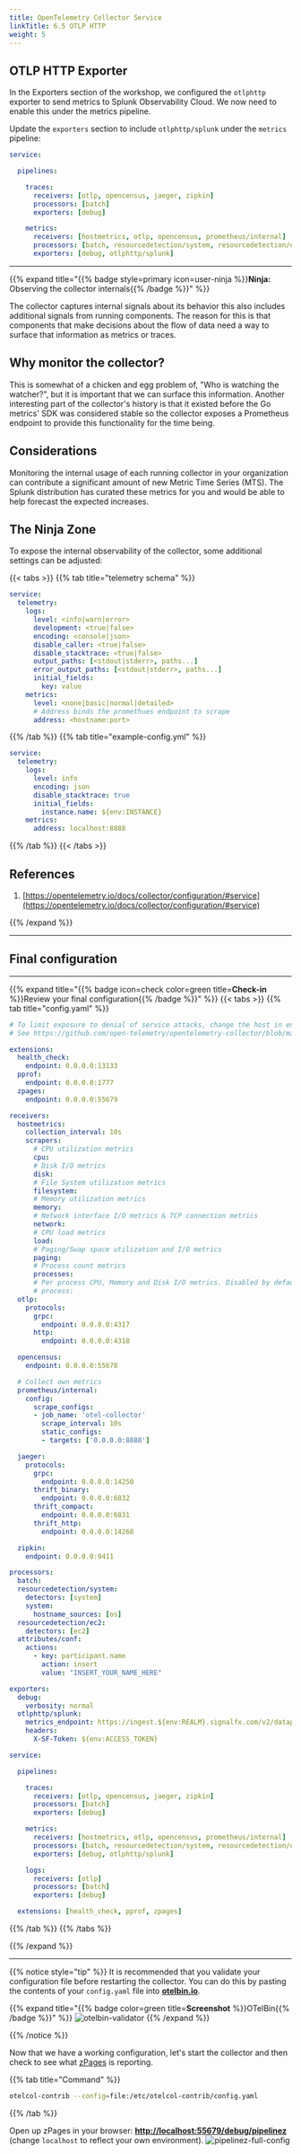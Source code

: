 ```yaml
---
title: OpenTelemetry Collector Service
linkTitle: 6.5 OTLP HTTP
weight: 5
---
```


## OTLP HTTP Exporter

In the Exporters section of the workshop, we configured the `otlphttp` exporter to send metrics to Splunk Observability Cloud. We now need to enable this under the metrics pipeline.

Update the `exporters` section to include `otlphttp/splunk` under the `metrics` pipeline:

```yaml {hl_lines="13"}
service:

  pipelines:

    traces:
      receivers: [otlp, opencensus, jaeger, zipkin]
      processors: [batch]
      exporters: [debug]

    metrics:
      receivers: [hostmetrics, otlp, opencensus, prometheus/internal]
      processors: [batch, resourcedetection/system, resourcedetection/ec2, attributes/conf]
      exporters: [debug, otlphttp/splunk]
```

---

{{% expand title="{{% badge style=primary icon=user-ninja %}}**Ninja:** Observing the collector internals{{% /badge %}}" %}}

The collector captures internal signals about its behavior this also includes additional signals from running components.
The reason for this is that components that make decisions about the flow of data need a way to surface that information
as metrics or traces.

## Why monitor the collector?

This is somewhat of a chicken and egg problem of, "Who is watching the watcher?", but it is important that we can surface this information. Another interesting part of the collector's history is that it existed before the Go metrics' SDK was considered stable so the collector exposes a Prometheus endpoint to provide this functionality for the time being.

## Considerations

Monitoring the internal usage of each running collector in your organization can contribute a significant amount of new Metric Time Series (MTS). The Splunk distribution has curated these metrics for you and would be able to help forecast the expected increases.

## The Ninja Zone

To expose the internal observability of the collector, some additional settings can be adjusted:

{{< tabs >}}
{{% tab title="telemetry schema" %}}

```yaml
service:
  telemetry:
    logs:
      level: <info|warn|error>
      development: <true|false>
      encoding: <console|json>
      disable_caller: <true|false>
      disable_stacktrace: <true|false>
      output_paths: [<stdout|stderr>, paths...]
      error_output_paths: [<stdout|stderr>, paths...]
      initial_fields:
        key: value
    metrics:
      level: <none|basic|normal|detailed>
      # Address binds the promethues endpoint to scrape
      address: <hostname:port>
```

{{% /tab %}}
{{% tab title="example-config.yml" %}}

```yaml
service:
  telemetry:
    logs: 
      level: info
      encoding: json
      disable_stacktrace: true
      initial_fields:
        instance.name: ${env:INSTANCE}
    metrics:
      address: localhost:8888 
```

{{% /tab %}}
{{< /tabs >}}

## References

1. [https://opentelemetry.io/docs/collector/configuration/#service](https://opentelemetry.io/docs/collector/configuration/#service)

{{% /expand %}}

---

## Final configuration

---

{{% expand title="{{% badge icon=check color=green title=**Check-in** %}}Review your final configuration{{% /badge %}}" %}}
{{< tabs >}}
{{% tab title="config.yaml" %}}

``` yaml {lineNos="table" wrap="true"}
# To limit exposure to denial of service attacks, change the host in endpoints below from 0.0.0.0 to a specific network interface.
# See https://github.com/open-telemetry/opentelemetry-collector/blob/main/docs/security-best-practices.md#safeguards-against-denial-of-service-attacks

extensions:
  health_check:
    endpoint: 0.0.0.0:13133
  pprof:
    endpoint: 0.0.0.0:1777
  zpages:
    endpoint: 0.0.0.0:55679

receivers:
  hostmetrics:
    collection_interval: 10s
    scrapers:
      # CPU utilization metrics
      cpu:
      # Disk I/O metrics
      disk:
      # File System utilization metrics
      filesystem:
      # Memory utilization metrics
      memory:
      # Network interface I/O metrics & TCP connection metrics
      network:
      # CPU load metrics
      load:
      # Paging/Swap space utilization and I/O metrics
      paging:
      # Process count metrics
      processes:
      # Per process CPU, Memory and Disk I/O metrics. Disabled by default.
      # process:
  otlp:
    protocols:
      grpc:
        endpoint: 0.0.0.0:4317
      http:
        endpoint: 0.0.0.0:4318

  opencensus:
    endpoint: 0.0.0.0:55678

  # Collect own metrics
  prometheus/internal:
    config:
      scrape_configs:
      - job_name: 'otel-collector'
        scrape_interval: 10s
        static_configs:
        - targets: ['0.0.0.0:8888']

  jaeger:
    protocols:
      grpc:
        endpoint: 0.0.0.0:14250
      thrift_binary:
        endpoint: 0.0.0.0:6832
      thrift_compact:
        endpoint: 0.0.0.0:6831
      thrift_http:
        endpoint: 0.0.0.0:14268

  zipkin:
    endpoint: 0.0.0.0:9411

processors:
  batch:
  resourcedetection/system:
    detectors: [system]
    system:
      hostname_sources: [os]
  resourcedetection/ec2:
    detectors: [ec2]
  attributes/conf:
    actions:
      - key: participant.name
        action: insert
        value: "INSERT_YOUR_NAME_HERE"

exporters:
  debug:
    verbosity: normal
  otlphttp/splunk:
    metrics_endpoint: https://ingest.${env:REALM}.signalfx.com/v2/datapoint/otlp
    headers:
      X-SF-Token: ${env:ACCESS_TOKEN}

service:

  pipelines:

    traces:
      receivers: [otlp, opencensus, jaeger, zipkin]
      processors: [batch]
      exporters: [debug]

    metrics:
      receivers: [hostmetrics, otlp, opencensus, prometheus/internal]
      processors: [batch, resourcedetection/system, resourcedetection/ec2, attributes/conf]
      exporters: [debug, otlphttp/splunk]

    logs:
      receivers: [otlp]
      processors: [batch]
      exporters: [debug]

  extensions: [health_check, pprof, zpages]
```

{{% /tab %}}
{{% /tabs %}}

{{% /expand %}}

---

{{% notice style="tip" %}}
It is recommended that you validate your configuration file before restarting the collector. You can do this by pasting the contents of your `config.yaml` file into **[otelbin.io](https://www.otelbin.io/)**.

{{% expand title="{{% badge color=green title=**Screenshot** %}}OTelBin{{% /badge %}}" %}}
![otelbin-validator](../../images/otelbin.png)
{{% /expand %}}

{{% /notice %}}

Now that we have a working configuration, let's start the collector and then check to see what [zPages](../2-extensions/#zpages) is reporting.

{{% tab title="Command" %}}

``` bash
otelcol-contrib --config=file:/etc/otelcol-contrib/config.yaml
```

{{% /tab %}}

Open up zPages in your browser: [**http://localhost:55679/debug/pipelinez**](http://localhost:55679/debug/pipelinez) (change `localhost` to reflect your own environment).
![pipelinez-full-config](../../images/pipelinez-full-config.png)
